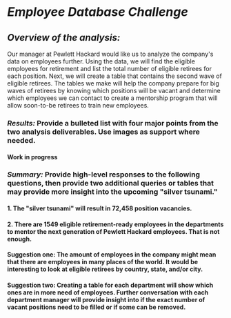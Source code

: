 # *Employee Database Challenge*

## *Overview of the analysis:* 

  Our manager at Pewlett Hackard would like us to analyze the company's 
  data on employees further. Using the data, we will find the eligible employees 
  for retirement and list the total number of eligible retirees for each 
  position. Next, we will create a table that contains the second wave of 
  eligible retirees. The tables we make will help the company prepare for big 
  waves of retirees by knowing which positions will be vacant and determine which 
  employees we can contact to create a mentorship program that will allow 
  soon-to-be retirees to train new employees. 


### *Results:* Provide a bulleted list with four major points from the two analysis deliverables. Use images as support where needed.
####    Work in progress



### *Summary:* Provide high-level responses to the following questions, then provide two additional queries or tables that may provide more insight into the upcoming "silver tsunami."

####    1. The "silver tsunami" will result in 72,458 position vacancies. 

####    2. There are 1549 eligible retirement-ready employees in the departments to mentor the next generation of Pewlett Hackard employees. That is not enough.
    
####    Suggestion one: The amount of employees in the company might mean that there are employees in many places of the world. It would be interesting to look at eligible retirees by country, state, and/or city.

####    Suggestion two: Creating a table for each department will show which ones are in more need of employees. Further conversation with each department manager will provide insight into if the exact number of vacant positions need to be filled or if some can be removed. 
